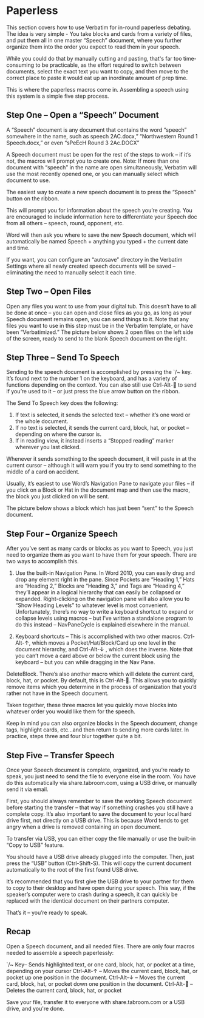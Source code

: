 # Paperless

This section covers how to use Verbatim for in-round paperless debating.  The idea is very simple - You take blocks and cards from a variety of files, and put them all in one master “Speech” document, where you further organize them into the order you expect to read them in your speech.  

While you could do that by manually cutting and pasting, that's far too time-consuming to be practicable, as the effort required to switch between documents, select the exact text you want to copy, and then move to the correct place to paste it would eat up an inordinate amount of prep time.

This is where the paperless macros come in.  Assembling a speech using this system is a simple five step process.

## Step One – Open a “Speech” Document

A “Speech” document is any document that contains the word “speech” somewhere in the name, such as speech 2AC.docx,” “Northwestern Round 1 Speech.docx,” or even “sPeEcH Round 3 2Ac.DOCX”

A Speech document must be open for the rest of the steps to work – if it’s not, the macros will prompt you to create one. Note: If more than one document with “speech” in the name are open simultaneously, Verbatim will use the most recently opened one, or you can manually select which document to use.

The easiest way to create a new speech document is to press the “Speech” button on the ribbon. 

This will prompt you for information about the speech you’re creating.  You are encouraged to include information here to differentiate your Speech doc from all others – speech, round, opponent, etc.

Word will then ask you where to save the new Speech document, which will automatically be named Speech + anything you typed + the current date and time.

If you want, you can configure an “autosave” directory in the Verbatim Settings where all newly created speech documents will be saved – eliminating the need to manually select it each time. 

## Step Two – Open Files

Open any files you want to use from your digital tub.  This doesn’t have to all be done at once – you can open and close files as you go, as long as your Speech document remains open, you can send things to it.  Note that any files you want to use in this step must be in the Verbatim template, or have been “Verbatimized.” The picture below shows 2 open files on the left side of the screen, ready to send to the blank Speech document on the right.

 

## Step Three – Send To Speech 

Sending to the speech document is accomplished by pressing the `/~ key.  It’s found next to the number 1 on the keyboard, and has a variety of functions depending on the context. You can also still use Ctrl-Alt- to send if you’re used to it – or just press the blue arrow button on the ribbon.

The Send To Speech key does the following:
1)  If text is selected, it sends the selected text – whether it’s one word or the whole document. 
2)  If no text is selected, it sends the current card, block, hat, or pocket – depending on where the cursor is.  
3)  If in reading view, it instead inserts a “Stopped reading” marker wherever you last clicked.

Whenever it sends something to the speech document, it will paste in at the current cursor – although it will warn you if you try to send something to the middle of a card on accident.

Usually, it’s easiest to use Word’s Navigation Pane to navigate your files – if you click on a Block or Hat in the document map and then use the macro, the block you just clicked on will be sent.  

The picture below shows a block which has just been “sent” to the Speech document.

 

## Step Four – Organize Speech

After you’ve sent as many cards or blocks as you want to Speech, you just need to organize them as you want to have them for your speech.  There are two ways to accomplish this.

1)  Use the built-in Navigation Pane.  In Word 2010, you can easily drag and drop any element right in the pane.  Since Pockets are “Heading 1,” Hats are “Heading 2,” Blocks are “Heading 3,” and Tags are “Heading 4,” they’ll appear in a logical hierarchy that can easily be collapsed or expanded.  Right-clicking on the navigation pane will also allow you to “Show Heading Levels” to whatever level is most convenient.  Unfortunately, there’s no way to write a keyboard shortcut to expand or collapse levels using macros – but I’ve written a standalone program to do this instead – NavPaneCycle is explained elsewhere in the manual.

2)  Keyboard shortcuts – This is accomplished with two other macros.  Ctrl-Alt-↑, which moves a Pocket/Hat/Block/Card up one level in the document hierarchy, and Ctrl-Alt-↓ , which does the inverse.  Note that you can’t move a card above or below the current block using the keyboard – but you can while dragging in the Nav Pane.

DeleteBlock. There’s also another macro which will delete the current card, block, hat, or pocket.  By default, this is Ctrl-Alt-. This allows you to quickly remove items which you determine in the process of organization that you’d rather not have in the Speech document.

Taken together, these three macros let you quickly move blocks into whatever order you would like them for the speech.  

Keep in mind you can also organize blocks in the Speech document, change tags, highlight cards, etc...and then return to sending more cards later.  In practice, steps three and four blur together quite a bit.

## Step Five – Transfer Speech

Once your Speech document is complete, organized, and you’re ready to speak, you just need to send the file to everyone else in the room. You have do this automatically via share.tabroom.com, using a USB drive, or manually send it via email.

First, you should always remember to save the working Speech document before starting the transfer – that way if something crashes you still have a complete copy.  It’s also important to save the document to your local hard drive first, not directly on a USB drive.  This is because Word tends to get angry when a drive is removed containing an open document.

To transfer via USB, you can either copy the file manually or use the built-in “Copy to USB” feature. 

You should have a USB drive already plugged into the computer.  Then, just press the “USB” button (Ctrl-Shift-S).   This will copy the current document automatically to the root of the first found USB drive.

It’s recommended that you first give the USB drive to your partner for them to copy to their desktop and have open during your speech.  This way, if the speaker’s computer were to crash during a speech, it can quickly be replaced with the identical document on their partners computer.

That’s it – you’re ready to speak.

## Recap
Open a Speech document, and all needed files.  There are only four macros needed to assemble a speech paperlessly:

`/~ Key– Sends highlighted text, or one card, block, hat, or pocket at a time, depending on your cursor
Ctrl-Alt-↑ – Moves the current card, block, hat, or pocket up one position in the document. 
Ctrl-Alt-↓ – Moves the current card, block, hat, or pocket down one position in the document.
Ctrl-Alt- – Deletes the current card, block, hat, or pocket

Save your file, transfer it to everyone with share.tabroom.com or a USB drive, and you're done.
